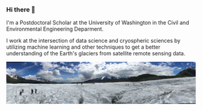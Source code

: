 ### Hi there 👋

I'm a Postdoctoral Scholar at the University of Washington in the Civil and Environmental Engineering Deparment.

I work at the intersection of data science and cryospheric sciences by utilizing machine learning and other techniques to get a better understanding of the Earth's glaciers from satellite remote sensing data.

![](https://github.com/yaramohajerani/yaramohajerani/blob/master/imgs/IMG_3763.jpg)

<!--
**yaramohajerani/yaramohajerani** is a ✨ _special_ ✨ repository because its `README.md` (this file) appears on your GitHub profile.

Here are some ideas to get you started:

- 🔭 I’m currently working on ...
- 🌱 I’m currently learning ...
- 👯 I’m looking to collaborate on ...
- 🤔 I’m looking for help with ...
- 💬 Ask me about ...
- 📫 How to reach me: ...
- 😄 Pronouns: ...
- ⚡ Fun fact: ...
-->
